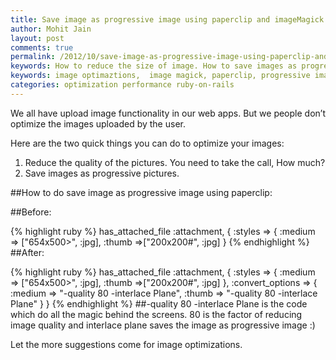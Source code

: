```yaml
---
title: Save image as progressive image using paperclip and imageMagick
author: Mohit Jain
layout: post
comments: true
permalink: /2012/10/save-image-as-progressive-image-using-paperclip-and-imagemagick/
keywords: How to reduce the size of image. How to save images as progressive image using paperclip and imagemagick in ruby on rails.
keywords: image optimaztions,  image magick, paperclip, progressive image, performance, optimizations
categories: optimization performance ruby-on-rails
---
```

We all have upload image functionality in our web apps. But we people don’t optimize the images uploaded by the user.

Here are the two quick things you can do to optimize your images:

1.  Reduce the quality of the pictures. You need to take the call, How much?
2.  Save images as progressive pictures.

##How to do save image as progressive image using paperclip:

##Before:

{% highlight ruby %}
has_attached_file :attachment, {
    :styles => {
      :medium => ["654x500>", :jpg],
      :thumb =>["200x200#", :jpg]
    }
{% endhighlight %}
##After:

{% highlight ruby %}
has_attached_file :attachment, {
    :styles => {
      :medium => ["654x500>", :jpg],
      :thumb =>["200x200#", :jpg]
    },
    :convert_options => {
      :medium => "-quality 80 -interlace Plane",
      :thumb => "-quality 80 -interlace Plane"
      }
    }
{% endhighlight %}
##-quality 80 -interlace Plane
 is the code which do all the magic behind the screens. 80 is the factor of reducing image quality and interlace plane saves the image as progressive image :)

Let the more suggestions come for image optimizations.
